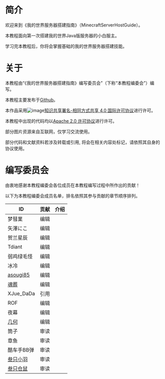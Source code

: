 # 简介
欢迎来到《我的世界服务器搭建指南》（MinecraftServerHostGuide）。

本教程面向第一次搭建我的世界Java版服务器的小白服主。

学习完本教程后，你将会掌握基础的我的世界服务器搭建技能。

# 关于
本教程由“《我的世界服务器搭建指南》编写委员会”（下称“本教程编委会”）编写。

本教程主要发布于[Github](https://github.com/Mhy278/MinecraftServerHostGuide)。


本作品采用![image](https://i.creativecommons.org/l/by-sa/4.0/88x31.png)[知识共享署名-相同方式共享 4.0 国际许可协议](https://creativecommons.org/licenses/by-sa/4.0/)进行许可。

本教程中出现的代码均以[Apache 2.0 许可协议](https://www.apache.org/licenses/LICENSE-2.0.html)进行许可。

部分图片资源来自互联网，仅学习交流使用。

部分代码和文献资料若涉及转载或引用, 将会在相关内容处标记，请依照其自身的协议使用。

# 编写委员会
由衷地感谢本教程编委会各位成员在本教程编写过程中所作出的贡献！

以下为本教程编委会成员名单，排名依照其参与贡献的章节顺序排列。


ID | 贡献 | 介绍
---|---|---
梦彗業 | 编辑 | 
矢澤にこ | 编辑 | 
贺兰星辰 | 编辑  | 
Tdiant | 编辑  | 
弱鸡绿毛怪 | 编辑  | 
冰冷 | 编辑  | 
[asougi85](https://www.mcbbs.net/home.php?mod=space&uid=527243) | 编辑  | 
[魂葬](https://www.mcbbs.net/home.php?mod=space&uid=1173935)| 编辑  | 
XJue_DaDa | 引用  | 
ROF | 编辑  | 
夜幕 | 编辑  | 
[几何](https://www.mcbbs.net/home.php?mod=space&uid=1798694) | 编辑  | 
筒子 | 审读  | 
章鱼 | 审读  | 
酷车手BB弹 | 审读  | 
[叁只小羽](https://github.com/xiaoyuowo) | 审读  | 
[叁只仓鼠](https://github.com/ViosinDeng) | 审读  | 
